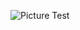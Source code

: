 ![Picture Test](https://www.nopbooster.com/images/thumbs/0002635_nopcommerce-web-api-plugin-30_530.webp)
